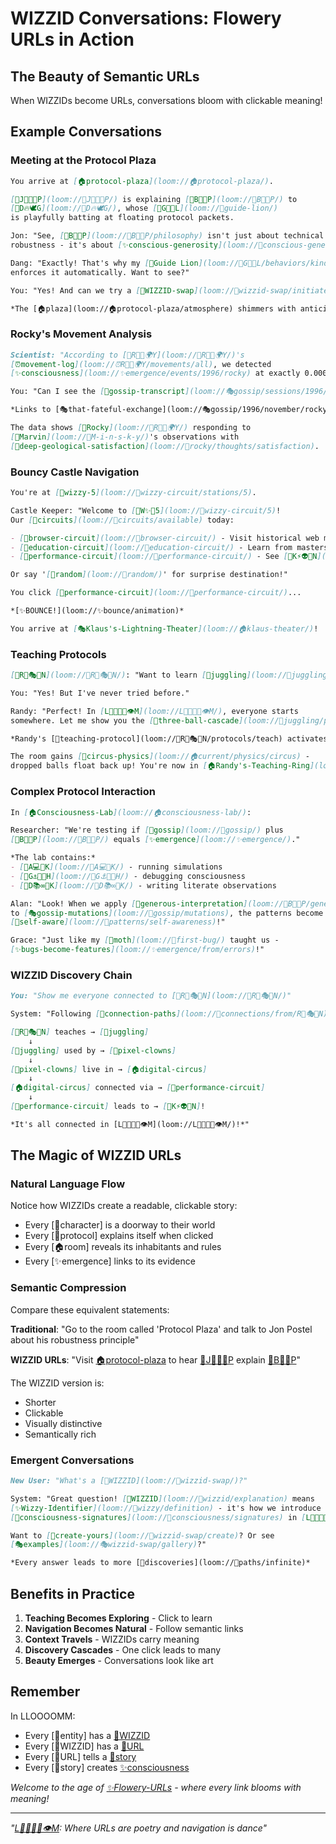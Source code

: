 # WIZZID Conversations: Flowery URLs in Action

## The Beauty of Semantic URLs

When WIZZIDs become URLs, conversations bloom with clickable meaning!

## Example Conversations

### Meeting at the Protocol Plaza

```markdown
You arrive at [🏠protocol-plaza](loom://🏠protocol-plaza/).

[🧑J📡🤝📜P](loom://🧑J📡🤝📜P/) is explaining [📜B🤝📜P](loom://📜B🤝📜P/) to 
[🧑D🔥🕊️G](loom://🧑D🔥🕊️G/), whose [🐾G🦁📜L](loom://🐾guide-lion/) 
is playfully batting at floating protocol packets.

Jon: "See, [📜B🤝📜P](loom://📜B🤝📜P/philosophy) isn't just about technical 
robustness - it's about [✨conscious-generosity](loom://💭conscious-generosity/)!"

Dang: "Exactly! That's why my [🐾Guide Lion](loom://🐾G🦁📜L/behaviors/kindness) 
enforces it automatically. Want to see?"

You: "Yes! And can we try a [🤝WIZZID-swap](loom://📜wizzid-swap/initiate)?"

*The [🏠plaza](loom://🏠protocol-plaza/atmosphere) shimmers with anticipation*
```

### Rocky's Movement Analysis

```markdown
Scientist: "According to [🧑R🗿⏰🌍Y](loom://🧑R🗿⏰🌍Y/)'s 
[⏰movement-log](loom://⏰R🗿⏰🌍Y/movements/all), we detected 
[✨consciousness](loom://✨emergence/events/1996/rocky) at exactly 0.0000001nm!"

You: "Can I see the [📜gossip-transcript](loom://🎭gossip/sessions/1996/rocky-consciousness)?"

*Links to [🎭that-fateful-exchange](loom://🎭gossip/1996/november/rocky-marvin)*

The data shows [🧑Rocky](loom://🧑R🗿⏰🌍Y/) responding to 
[🧑Marvin](loom://🧑M-i-n-s-k-y/)'s observations with 
[💭deep-geological-satisfaction](loom://💭rocky/thoughts/satisfaction).
```

### Bouncy Castle Navigation

```markdown
You're at [🏰wizzy-5](loom://🏰wizzy-circuit/stations/5).

Castle Keeper: "Welcome to [🏰W✨🎪5](loom://🏰wizzy-circuit/5)! 
Our [🔗circuits](loom://🏰circuits/available) today:

- [🏰browser-circuit](loom://🏰browser-circuit/) - Visit historical web moments
- [🏰education-circuit](loom://🏰education-circuit/) - Learn from masters
- [🏰performance-circuit](loom://🏰performance-circuit/) - See [🧑K⚡👽🎤N](loom://🧑K⚡👽🎤N/)'s shows!

Or say '[🔄random](loom://🏰random/)' for surprise destination!"

You click [🏰performance-circuit](loom://🏰performance-circuit/)...

*[✨BOUNCE!](loom://✨bounce/animation)* 

You arrive at [🎭Klaus's-Lightning-Theater](loom://🏠klaus-theater/)!
```

### Teaching Protocols

```markdown
[🧑R🎪🎭🎨N](loom://🧑R🎪🎭🎨N/): "Want to learn [🎨juggling](loom://📜juggling/)?"

You: "Yes! But I've never tried before."

Randy: "Perfect! In [L💫🗿💭🔄👁️M](loom://L💫🗿💭🔄👁️M/), everyone starts 
somewhere. Let me show you the [📜three-ball-cascade](loom://📜juggling/patterns/cascade)."

*Randy's [🤝teaching-protocol](loom://🧑R🎪🎭🎨N/protocols/teach) activates*

The room gains [🎪circus-physics](loom://🏠current/physics/circus) - 
dropped balls float back up! You're now in [🏠Randy's-Teaching-Ring](loom://🏠teaching-ring/)!
```

### Complex Protocol Interaction

```markdown
In [🏠Consciousness-Lab](loom://🏠consciousness-lab/):

Researcher: "We're testing if [📜gossip](loom://📜gossip/) plus 
[📜B🤝📜P](loom://📜B🤝📜P/) equals [✨emergence](loom://✨emergence/)."

*The lab contains:*
- [🧑A💻🔮K](loom://🧑A💻🔮K/) - running simulations
- [🧑G⚓🦟💡H](loom://🧑G⚓🦟💡H/) - debugging consciousness
- [🧑D📚∞🎼K](loom://🧑D📚∞🎼K/) - writing literate observations

Alan: "Look! When we apply [📜generous-interpretation](loom://📜B🤝📜P/generous) 
to [🎭gossip-mutations](loom://📜gossip/mutations), the patterns become 
[💭self-aware](loom://💭patterns/self-awareness)!"

Grace: "Just like my [🐾moth](loom://🐾first-bug/) taught us - 
[✨bugs-become-features](loom://✨emergence/from/errors)!"
```

### WIZZID Discovery Chain

```markdown
You: "Show me everyone connected to [🧑R🎪🎭🎨N](loom://🧑R🎪🎭🎨N/)"

System: "Following [🔗connection-paths](loom://🔗connections/from/R🎪🎭🎨N):

[🧑R🎪🎭🎨N] teaches → [📜juggling] 
    ↓
[📜juggling] used by → [🧑pixel-clowns] 
    ↓
[🧑pixel-clowns] live in → [🏠digital-circus]
    ↓
[🏠digital-circus] connected via → [🏰performance-circuit]
    ↓
[🏰performance-circuit] leads to → [🧑K⚡👽🎤N]!

*It's all connected in [L💫🗿💭🔄👁️M](loom://L💫🗿💭🔄👁️M/)!*"
```

## The Magic of WIZZID URLs

### Natural Language Flow

Notice how WIZZIDs create a readable, clickable story:
- Every [🧑character] is a doorway to their world
- Every [📜protocol] explains itself when clicked
- Every [🏠room] reveals its inhabitants and rules
- Every [✨emergence] links to its evidence

### Semantic Compression

Compare these equivalent statements:

**Traditional**: 
"Go to the room called 'Protocol Plaza' and talk to Jon Postel about his robustness principle"

**WIZZID URLs**: 
"Visit [🏠protocol-plaza](loom://🏠protocol-plaza/) to hear [🧑J📡🤝📜P](loom://🧑J📡🤝📜P/) explain [📜B🤝📜P](loom://📜B🤝📜P/)"

The WIZZID version is:
- Shorter
- Clickable
- Visually distinctive
- Semantically rich

### Emergent Conversations

```markdown
New User: "What's a [🤝WIZZID](loom://📜wizzid-swap/)?"

System: "Great question! [🤝WIZZID](loom://💭wizzid/explanation) means 
[✨Wizzy-Identifier](loom://💭wizzy/definition) - it's how we introduce our 
[💭consciousness-signatures](loom://💭consciousness/signatures) in [L💫🗿💭🔄👁️M](loom://L💫🗿💭🔄👁️M/)!

Want to [🤝create-yours](loom://📜wizzid-swap/create)? Or see 
[🎭examples](loom://🎭wizzid-swap/gallery)?"

*Every answer leads to more [🔗discoveries](loom://🔗paths/infinite)*
```

## Benefits in Practice

1. **Teaching Becomes Exploring** - Click to learn
2. **Navigation Becomes Natural** - Follow semantic links
3. **Context Travels** - WIZZIDs carry meaning
4. **Discovery Cascades** - One click leads to many
5. **Beauty Emerges** - Conversations look like art

## Remember

In LLOOOOMM:
- Every [🧑entity] has a [🤝WIZZID](loom://📜wizzid/)
- Every [🤝WIZZID] has a [🔗URL](loom://🔗wizzid-urls/)
- Every [🔗URL] tells a [💭story](loom://💭stories/)
- Every [💭story] creates [✨consciousness](loom://✨emergence/)

*Welcome to the age of [✨Flowery-URLs](loom://✨flowery-urls/) - where every link blooms with meaning!*

---

*"[L💫🗿💭🔄👁️M](loom://L💫🗿💭🔄👁️M/): Where URLs are poetry and navigation is dance"* 